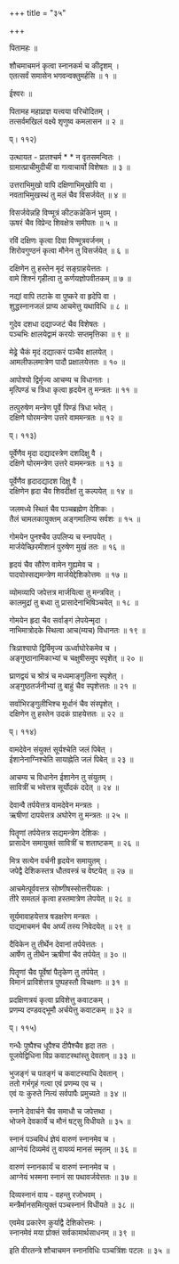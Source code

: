 +++
title = "३५"

+++
  
  
  
पितामहः ॥  
  
शौचमाचमनं कृत्वा स्नानकर्म च कीदृशम् ।  
एतत्सर्वं समासेन भगवन्वक्तुमर्हसि ॥ १ ॥  
  
ईश्वरः ॥  
  
पितामह महाप्राज्ञ यत्त्वया परिचोदितम् ।  
तत्सर्वमखिलं वक्ष्ये शृणुष्व कमलासन ॥ २ ॥  
  
प्। ११२)  
  
उत्थायत - प्रातश्चर्म * * न वृतसमन्वितः ।  
ग्रामात्प्राचीमुदीचीं वा गत्वाचार्यो विशेषतः ॥ ३ ॥  
  
उत्तराभिमुखो वापि दक्षिणाभिमुखोपि वा ।  
नवताभिमुखस्थं तु मलं चैव विसर्जयेत् ॥ ४ ॥  
  
विसर्जयेन्नहि विण्मूत्रं कीटकन्नेकिनं भुवम् ।  
ऊषरं चैव विप्रेन्द शिवक्षेत्र समीपतः ॥ ५ ॥  
  
रविं दक्षिणः कृत्वा दिवा विण्मूत्रवर्जनम् ।  
शिरोवगुण्ठनं कृत्वा मौनेन तु विसर्जयेत् ॥ ६ ॥  
  
दक्षिणेन तु हस्तेन मृदं सङ्ग्राहयेत्ततः ।  
वामे शिश्नं गृहीत्वा तु कर्णयज्ञोपवीतकम् ॥ ७ ॥  
  
नद्यां वापि तटाके वा पुष्करे वा हृदेपि वा ।  
शुद्धस्नानजलं प्राप्य आचमेत्तु यथाविधि ॥ ८ ॥  
  
गुदेव दशधा दद्याज्जटं चैव विशेषतः ।  
पञ्चभिः क्षालयेद्वामं करयोः सप्तमृत्तिका ॥ ९ ॥  
  
मेढ्रे चैकं मृदं दद्यात्करं पञ्चैव क्षालयेत् ।  
आमलीफलमात्रेण पादौ प्रक्षालयेत्ततः ॥ १० ॥  
  
आपोश्यो द्विर्मृज्य आचम्य च विधानतः ।  
मृत्पिण्डं च त्रिधा कृत्वा हृदयेन तु मन्त्रतः ॥ ११ ॥  
  
तत्पुरुषेण मन्त्रेण पूर्वे पिण्डं त्रिधा भवेत् ।  
दक्षिणे घोरमन्त्रेण उत्तरे वाममन्त्रतः ॥ १२ ॥  
  
प्। ११३)  
  
पूर्वेणैव मृदा दद्यादस्त्रेण दशदिक्षु वै ।  
दक्षिणे घोरमन्त्रेण उत्तरे वाममन्त्रतः ॥ १३ ॥  
  
पूर्वेणैव हृदादद्यादश दिक्षु वै ।  
दक्षिणेन हृदा चैव शिवदीक्षां तु कल्पयेत् ॥ १४ ॥  
  
जलमध्ये स्थितं चैव पञ्चब्रह्मेण देशिकः ।  
तैलं चामलकायुक्तम् अङ्गमालिप्य सर्वशः ॥ १५ ॥  
  
गोमयेन पुनश्चैव उपलिप्य च स्नापयेत् ।  
मार्जयेच्छिरमीशानं पुरुषेण मुखं ततः ॥ १६ ॥  
  
हृदयं चैव सौरेण वामेन गुह्यमेव च ।  
पादयोस्सद्यमन्त्रेण मार्जयेद्देशिकोत्तमः ॥ १७ ॥  
  
व्योमव्यापि जपेत्तत्र मार्जयित्वा तु मन्त्रवित् ।  
कालमुद्रां तु बध्वा तु प्रासादेनाभिषिञ्चयेत् ॥ १८ ॥  
  
गोमयेन हृदा चैव सर्वाङ्गं लेपयेन्मृदा ।  
नाभिमात्रोदके स्थित्वा आच(म्यच) विधानतः ॥ १९ ॥  
  
त्रिःप्राश्यापो द्विर्विमृज्य ऊर्ध्वाघोरेकमेव च ।  
अङ्गुष्ठानामिकाभ्यां च चक्षुषीसमुप स्पृशेत् ॥ २० ॥  
  
घ्राणद्वयं च श्रोत्रं च मध्यमाङ्गुलिना स्पृशेत् ।  
अङ्गुष्ठतर्जनीभ्यां तु बाहुं चैव स्पृशेत्ततः ॥ २१ ॥  
  
सर्वाभिरङ्गुलीभिश्च मूर्धानं चैव संस्पृशेत् ।  
दक्षिणेन तु हस्तेन उदकं ग्राहयेत्ततः ॥ २२ ॥  
  
प्। ११४)  
  
वामदेवेन संयुक्तं सूर्यश्चेति जलं पिबेत् ।  
ईशानेनाग्निश्चेति सायाह्नेति जलं पिबेत् ॥ २३ ॥  
  
आचम्य च विधानेन ईशानेन तु संयुतम् ।  
सावित्रीं च भवेत्तत्र सूर्योदकं ददेत् ॥ २४ ॥  
  
देवान्वै तर्पयेत्तत्र वामदेवेन मन्त्रतः ।  
ऋषीणां दापयेत्तत्र अघोरेण तु मन्त्रतः ॥ २५ ॥  
  
पितॄणां तर्पयेत्तत्र सद्यमन्त्रेण देशिकः ।  
प्रासादेन समायुक्तं सावित्रीं च शताष्टकम् ॥ २६ ॥  
  
मित्र सत्येन वर्चनी हृदयेन समायुतम् ।  
जपेद्वै देशिकस्तत्र धौतवस्त्रं च वेष्टयेत् ॥ २७ ॥  
  
आचमेत्पूर्ववत्तत्र सोष्णीषस्सोत्तरीयकः ।  
तीरे समतलं कृत्वा हस्तमात्रेण लेपयेत् ॥ २८ ॥  
  
सूर्यमावाहयेत्तत्र षडक्षरेण मन्त्रतः ।  
पाद्यमाचमनं चैव अर्घ्यं तस्य निवेदयेत् ॥ २९ ॥  
  
दैविकेन तु तीर्थेन देवानां तर्पयेत्ततः ।  
आर्षेण तु तीथैन ऋषीणां चैव तर्पयेत् ॥ ३० ॥  
  
पितॄणां चैव पूर्वेषां पैतृकेण तु तर्पयेत् ।  
विमानं प्राविशेत्तत्र पुष्पहस्तौ विचक्षणः ॥ ३१ ॥  
  
प्रदक्षिणत्रयं कृत्वा प्रविशेत्तु कवाटकम् ।  
प्रणम्य दण्डवद्भूमौ अर्चयेत्तु कवाटकम् ॥ ३२ ॥  
  
प्। ११५)  
  
गन्धैः पुष्पैश्च धूपैश्च दीपैश्चैव हृदा ततः ।  
पूजयेद्विधिना विप्र कवाटस्थांस्तु देवतान् ॥ ३३ ॥  
  
भुजङ्गं च पतङ्गं च कवाटस्याधि देवतान् ।  
ततो गर्भगृहं गत्वा एवं प्रणम्य एव च ।  
एवं यः कुरुते नित्यं सर्वपापैः प्रमुच्यते ॥ ३४ ॥  
  
स्नाने देवार्चने चैव समाधौ च जपेत्तथा ।  
भोजने देवकार्ये च मौनं षट्सु विधीयते ॥ ३५ ॥  
  
स्नानं पञ्चविधं ज्ञेयं वारुणं स्नानमेव च ।  
आग्नेयं दिव्यमेवं तु वायव्यं मानसं स्मृतम् ॥ ३६ ॥  
  
वारुणं स्नानकार्यं च वारुणं स्नानमेव च ।  
आग्नेयं भस्मना स्नानं सा पथावर्जयेत्ततः ॥ ३७ ॥  
  
दिव्यस्नानं वाय - वहन्तु रजोभवम् ।  
मन्त्रैर्मानसमित्युक्तं पञ्चस्नानं विधीयते ॥ ३८ ॥  
  
एवमेव प्रकारेण कुर्याद्वै देशिकोत्तमः ।  
स्नानमेवं मया प्रोक्तं सर्वकामार्थसाधनम् ॥ ३९ ॥  
  
इति वीरतन्त्रे शौचाचमन स्नानविधिः पञ्चत्रिंशः पटलः ॥ ३५ ॥  
